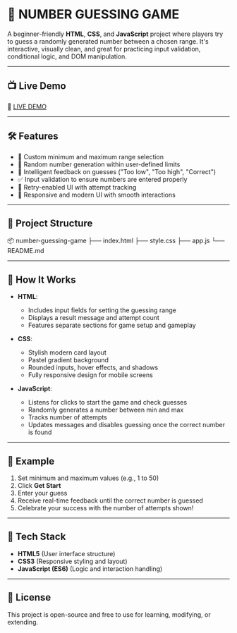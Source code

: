 # 🎯 NUMBER GUESSING GAME

A beginner-friendly **HTML**, **CSS**, and **JavaScript** project where players try to guess a randomly generated number between a chosen range. It's interactive, visually clean, and great for practicing input validation, conditional logic, and DOM manipulation.

---

## 📺 Live Demo

🔗 [LIVE DEMO]()

---

## 🛠️ Features

- 🔢 Custom minimum and maximum range selection  
- 🎲 Random number generation within user-defined limits  
- 🧠 Intelligent feedback on guesses ("Too low", "Too high", "Correct")  
- ✅ Input validation to ensure numbers are entered properly  
- 🔁 Retry-enabled UI with attempt tracking  
- 🎨 Responsive and modern UI with smooth interactions  

---

## 📁 Project Structure

📦 number-guessing-game
├── index.html
├── style.css
├── app.js
└── README.md

---

## 🧠 How It Works

- **HTML**:
  - Includes input fields for setting the guessing range
  - Displays a result message and attempt count
  - Features separate sections for game setup and gameplay

- **CSS**:
  - Stylish modern card layout
  - Pastel gradient background
  - Rounded inputs, hover effects, and shadows
  - Fully responsive design for mobile screens

- **JavaScript**:
  - Listens for clicks to start the game and check guesses
  - Randomly generates a number between min and max
  - Tracks number of attempts
  - Updates messages and disables guessing once the correct number is found

---

## 📐 Example

1. Set minimum and maximum values (e.g., 1 to 50)  
2. Click **Get Start**  
3. Enter your guess  
4. Receive real-time feedback until the correct number is guessed  
5. Celebrate your success with the number of attempts shown!

---

## 🧰 Tech Stack

- **HTML5** (User interface structure)  
- **CSS3** (Responsive styling and layout)  
- **JavaScript (ES6)** (Logic and interaction handling)

---

## 📜 License

This project is open-source and free to use for learning, modifying, or extending.